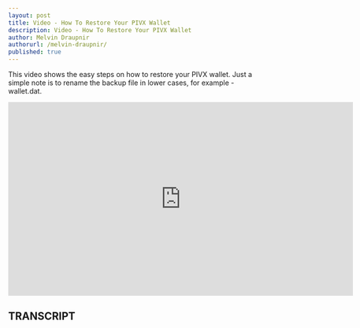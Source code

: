 ```yaml
---
layout: post
title: Video - How To Restore Your PIVX Wallet
description: Video - How To Restore Your PIVX Wallet
author: Melvin Draupnir
authorurl: /melvin-draupnir/
published: true
---
```


<p>This video shows the easy steps on how to restore your PIVX wallet. Just a simple note is to rename the backup file in lower cases, for example - wallet.dat.</p>

<center><iframe width="700" height="394" src="https://www.youtube.com/embed/MchFgTCN6_Q" frameborder="0" allowfullscreen></iframe></center>

<h2>TRANSCRIPT</h2>
